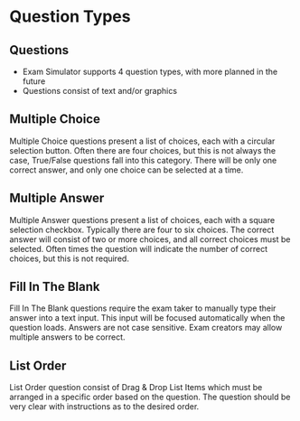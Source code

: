 # Question Types

## Questions

* Exam Simulator supports 4 question types, with more planned in the future
* Questions consist of text and/or graphics

## Multiple Choice

Multiple Choice questions present a list of choices, each with a circular selection button. Often there are four choices, but this is not always the case, True/False questions fall into this category. There will be only one correct answer, and only one choice can be selected at a time.

## Multiple Answer

Multiple Answer questions present a list of choices, each with a square selection checkbox. Typically there are four to six choices. The correct answer will consist of two or more choices, and all correct choices must be selected. Often times the question will indicate the number of correct choices, but this is not required.

## Fill In The Blank

Fill In The Blank questions require the exam taker to manually type their answer into a text input. This input will be focused automatically when the question loads. Answers are not case sensitive. Exam creators may allow multiple answers to be correct.

## List Order

List Order question consist of Drag & Drop List Items which must be arranged in a specific order based on the question. The question should be very clear with instructions as to the desired order.

